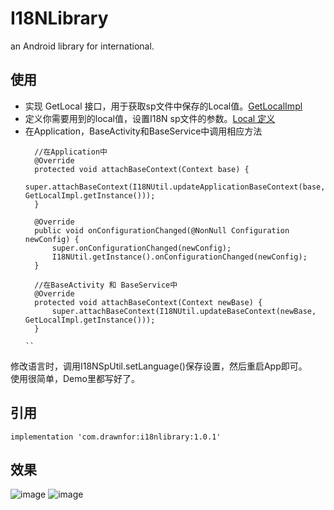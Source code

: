 # I18NLibrary
an Android library for international.  

## 使用
* 实现 GetLocal 接口，用于获取sp文件中保存的Local值。[GetLocalImpl](https://github.com/Drawn0-0/I18NDemo/blob/master/app/src/main/java/com/drawnfor/i18ndemo/GetLocalImpl.java)
* 定义你需要用到的local值，设置I18N sp文件的参数。[Local 定义](https://github.com/Drawn0-0/I18NDemo/blob/master/app/src/main/java/com/drawnfor/i18ndemo/NonContextConstant.java)
* 在Application，BaseActivity和BaseService中调用相应方法
  ```
    //在Application中
    @Override
    protected void attachBaseContext(Context base) {
        super.attachBaseContext(I18NUtil.updateApplicationBaseContext(base, GetLocalImpl.getInstance()));
    }

    @Override
    public void onConfigurationChanged(@NonNull Configuration newConfig) {
        super.onConfigurationChanged(newConfig);
        I18NUtil.getInstance().onConfigurationChanged(newConfig);
    }
    
    //在BaseActivity 和 BaseService中
    @Override
    protected void attachBaseContext(Context newBase) {
        super.attachBaseContext(I18NUtil.updateBaseContext(newBase, GetLocalImpl.getInstance()));
    }
  
  ``
  
 修改语言时，调用I18NSpUtil.setLanguage()保存设置，然后重启App即可。  
 使用很简单，Demo里都写好了。

## 引用
```
implementation 'com.drawnfor:i18nlibrary:1.0.1'
```

## 效果
![image](https://github.com/Drawn0-0/I18NLibrary/blob/master/language_switch.gif) 
![image](https://github.com/Drawn0-0/I18NLibrary/blob/master/language_auto.gif)
